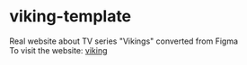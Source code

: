 # viking-template
Real website about TV series "Vikings" converted from Figma\
To visit the website:
[viking](https://andriikachmar.github.io/viking-template/index.html)
